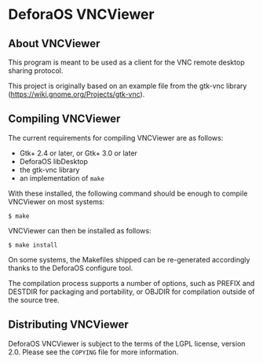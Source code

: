 DeforaOS VNCViewer
==================

About VNCViewer
---------------

This program is meant to be used as a client for the VNC remote desktop sharing
protocol.

This project is originally based on an example file from the gtk-vnc library
(https://wiki.gnome.org/Projects/gtk-vnc).

Compiling VNCViewer
-------------------

The current requirements for compiling VNCViewer are as follows:
 * Gtk+ 2.4 or later, or Gtk+ 3.0 or later
 * DeforaOS libDesktop
 * the gtk-vnc library
 * an implementation of `make`

With these installed, the following command should be enough to compile
VNCViewer on most systems:

    $ make

VNCViewer can then be installed as follows:

    $ make install

On some systems, the Makefiles shipped can be re-generated accordingly thanks to
the DeforaOS configure tool.

The compilation process supports a number of options, such as PREFIX and DESTDIR
for packaging and portability, or OBJDIR for compilation outside of the source
tree.

Distributing VNCViewer
----------------------

DeforaOS VNCViewer is subject to the terms of the LGPL license, version 2.0.
Please see the `COPYING` file for more information.

